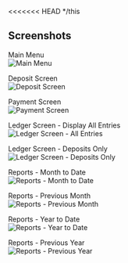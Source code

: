 <<<<<<< HEAD
*/this
## Screenshots

Main Menu  
![Main Menu](screenshot/Screenshot%201.png)

Deposit Screen  
![Deposit Screen](screenshot/Screenshot%202.png)

Payment Screen  
![Payment Screen](screenshot/screenshot%203.png)

Ledger Screen - Display All Entries  
![Ledger Screen - All Entries](screenshot/Screenshot%204.png)

Ledger Screen - Deposits Only  
![Ledger Screen - Deposits Only](screenshot/Screenshot%205.png)

Reports - Month to Date  
![Reports - Month to Date](screenshot/Screenshot%206.png)

Reports - Previous Month  
![Reports - Previous Month](screenshot/Screenshot%207.png)

Reports - Year to Date  
![Reports - Year to Date](screenshot/Screenshot%208.png)

Reports - Previous Year  
![Reports - Previous Year](screenshot/Screenshot%209.png)
